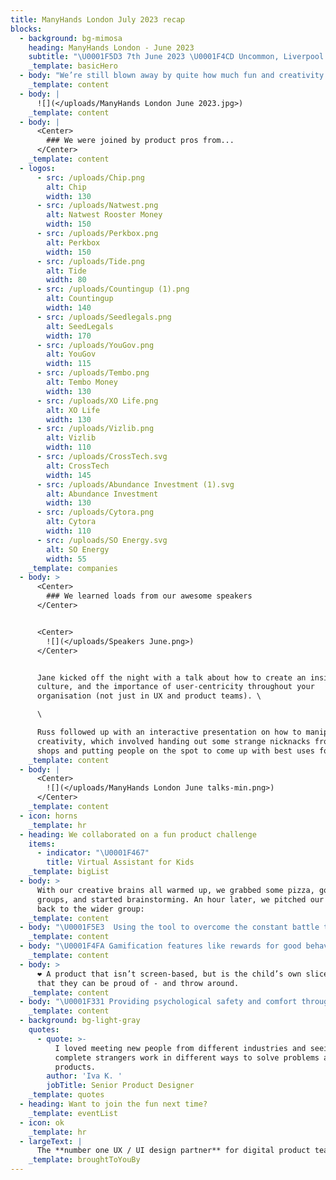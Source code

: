 ```yaml
---
title: ManyHands London July 2023 recap
blocks:
  - background: bg-mimosa
    heading: ManyHands London - June 2023
    subtitle: "\U0001F5D3️ 7th June 2023 \U0001F4CD Uncommon, Liverpool Street"
    _template: basicHero
  - body: "We’re still blown away by quite how much fun and creativity happens when you get smart product people in a room and set them to work on something miles away from the day job.\L\L\n\nEveryone got on like old friends, and the ideas and beers flowed. \U0001F37B\n"
    _template: content
  - body: |
      ![](</uploads/ManyHands London June 2023.jpg>)
    _template: content
  - body: |
      <Center>
        ### We were joined by product pros from...
      </Center>
    _template: content
  - logos:
      - src: /uploads/Chip.png
        alt: Chip
        width: 130
      - src: /uploads/Natwest.png
        alt: Natwest Rooster Money
        width: 150
      - src: /uploads/Perkbox.png
        alt: Perkbox
        width: 150
      - src: /uploads/Tide.png
        alt: Tide
        width: 80
      - src: /uploads/Countingup (1).png
        alt: Countingup
        width: 140
      - src: /uploads/Seedlegals.png
        alt: SeedLegals
        width: 170
      - src: /uploads/YouGov.png
        alt: YouGov
        width: 115
      - src: /uploads/Tembo.png
        alt: Tembo Money
        width: 130
      - src: /uploads/XO Life.png
        alt: XO Life
        width: 130
      - src: /uploads/Vizlib.png
        alt: Vizlib
        width: 110
      - src: /uploads/CrossTech.svg
        alt: CrossTech
        width: 145
      - src: /uploads/Abundance Investment (1).svg
        alt: Abundance Investment
        width: 130
      - src: /uploads/Cytora.png
        alt: Cytora
        width: 110
      - src: /uploads/SO Energy.svg
        alt: SO Energy
        width: 55
    _template: companies
  - body: >
      <Center>
        ### We learned loads from our awesome speakers
      </Center>


      <Center>
        ![](</uploads/Speakers June.png>)
      </Center>


      Jane kicked off the night with a talk about how to create an insights-led
      culture, and the importance of user-centricity throughout your
      organisation (not just in UX and product teams). \

      \

      Russ followed up with an interactive presentation on how to manipulate
      creativity, which involved handing out some strange nicknacks from charity
      shops and putting people on the spot to come up with best uses for them.
    _template: content
  - body: |
      <Center>
        ![](</uploads/ManyHands London June talks-min.png>)
      </Center>
    _template: content
  - icon: horns
    _template: hr
  - heading: We collaborated on a fun product challenge
    items:
      - indicator: "\U0001F467"
        title: Virtual Assistant for Kids
    _template: bigList
  - body: >
      With our creative brains all warmed up, we grabbed some pizza, got into
      groups, and started brainstorming. An hour later, we pitched our ideas
      back to the wider group:
    _template: content
  - body: "\U0001F5E3  Using the tool to overcome the constant battle that is parenting by getting it to motivate children to complete boring daily tasks.\n"
    _template: content
  - body: "\U0001F4FA Gamification features like rewards for good behaviour - if you eat your veggies, you can win telly time!\n"
    _template: content
  - body: >
      ❤️ A product that isn’t screen-based, but is the child’s own slice of tech
      that they can be proud of - and throw around.
    _template: content
  - body: "\U0001F331 Providing psychological safety and comfort through the product. A virtual assistant that speaks their language, and grows with them.\n"
    _template: content
  - background: bg-light-gray
    quotes:
      - quote: >-
          I loved meeting new people from different industries and seeing how
          complete strangers work in different ways to solve problems and create
          products. 
        author: 'Iva K. '
        jobTitle: Senior Product Designer
    _template: quotes
  - heading: Want to join the fun next time?
    _template: eventList
  - icon: ok
    _template: hr
  - largeText: |
      The **number one UX / UI design partner** for digital product teams
    _template: broughtToYouBy
---
```


